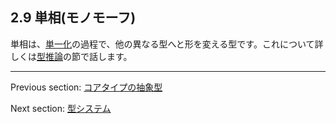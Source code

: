 ## 2.9 単相(モノモーフ)

単相は、[単一化](type-system-unification.md)の過程で、他の異なる型へと形を変える型です。これについて詳しくは[型推論](type-system-type-inference.md)の節で話します。

---

Previous section: [コアタイプの抽象型](types-abstract-core-type.md)

Next section: [型システム](type-system.md)